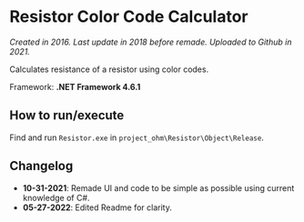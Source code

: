 # Resistor Color Code Calculator
*Created in 2016. Last update in 2018 before remade. Uploaded to Github in 2021.*

Calculates resistance of a resistor using color codes.

Framework: **.NET Framework 4.6.1**

## How to run/execute
Find and run `Resistor.exe` in `project_ohm\Resistor\Object\Release`.

## Changelog
* **10-31-2021**: Remade UI and code to be simple as possible using current knowledge of C#.
* **05-27-2022**: Edited Readme for clarity.
